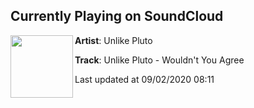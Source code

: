 ## Currently Playing on SoundCloud

[<img align="left" width="100" src="https://i1.sndcdn.com/artworks-layBzT217fLDIUEW-oMRTyA-t50x50.jpg">](https://soundcloud.com/unlikepluto/unlike-pluto-wouldnt-you-agree)

**Artist**: Unlike Pluto 

**Track**: Unlike Pluto - Wouldn't You Agree

Last updated at 09/02/2020 08:11
